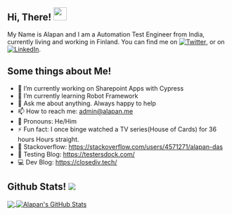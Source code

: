 ## Hi, There! <img src="https://raw.githubusercontent.com/MartinHeinz/MartinHeinz/master/wave.gif" width="30px">

My Name is Alapan and I am a Automation Test Engineer from India, currently living and working in Finland. You can find me on [![Twitter][1.1]][1],  or on [![LinkedIn][2.1]][2].

## Some things about Me!
- 🔭 I’m currently working on Sharepoint Apps with Cypress
- 🌱 I’m currently learning Robot Framework
- 💬 Ask me about anything. Always happy to help
- 📫 How to reach me: admin@alapan.me
- 🤵 Pronouns: He/Him
- ⚡ Fun fact: I once binge watched a TV series(House of Cards) for 36 hours Hours straight.
- 💾 Stackoverflow: https://stackoverflow.com/users/4571271/alapan-das
- 🐞 Testing Blog: https://testersdock.com/
- 💻 Dev Blog: https://closediv.tech/

## Github Stats! ![](https://komarev.com/ghpvc/?username=alapanme)
<a href="https://github.com/alapanme/alapanme">
  <img align="center" src="https://github-readme-stats.vercel.app/api/top-langs/?username=alapanme&hide=html,css" />
</a>
<a href="https://github.com/alapanme/alapanme">
  <img align="center" src="https://github-readme-stats.vercel.app/api/?username=alapanme&show_icons=true&theme=default&hide=contribs&line_height=32" alt="Alapan's GitHub Stats" />
</a>

<!-- Social Media Icons and URLs -->

[1.1]: http://i.imgur.com/wWzX9uB.png
[2.1]: https://raw.githubusercontent.com/MartinHeinz/MartinHeinz/master/linkedin-3-16.png
[1]: https://twitter.com/alapanme
[2]: https://www.linkedin.com/in/alapandas/

